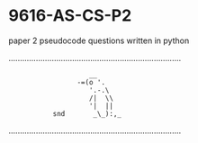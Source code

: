 # 9616-AS-CS-P2
paper 2 pseudocode questions written in python

............................................................................


                        __
                     -=(o '.
                        '.-.\
                        /|  \\
                        '|  ||
               snd       _\_):,_



............................................................................
